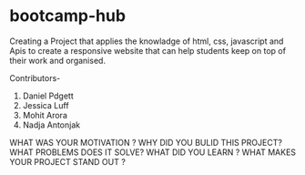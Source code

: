 # bootcamp-hub
Creating a Project that applies the knowladge of html, css, javascript and Apis to create a responsive website that can help students keep on top of their work and organised.

Contributors-
1. Daniel Pdgett
2. Jessica Luff
3. Mohit Arora
4. Nadja Antonjak 

WHAT WAS YOUR MOTIVATION ?
WHY DID YOU BULID THIS PROJECT?
WHAT PROBLEMS DOES IT SOLVE?
WHAT DID YOU LEARN ?
WHAT MAKES YOUR PROJECT STAND OUT ?
